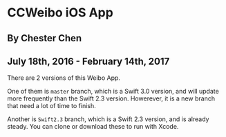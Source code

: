 # CCWeibo iOS App
## By Chester Chen
## July 18th, 2016 - February 14th, 2017

There are 2 versions of this Weibo App.

One of them is `master` branch, which is a Swift 3.0 version, and will update more frequently than the Swift 2.3 version. Howerever, it is a new branch that need a lot of time to finish.

Another is `Swift2.3` branch, which is a Swift 2.3 version, and is already steady. You can clone or download these to run with Xcode. 